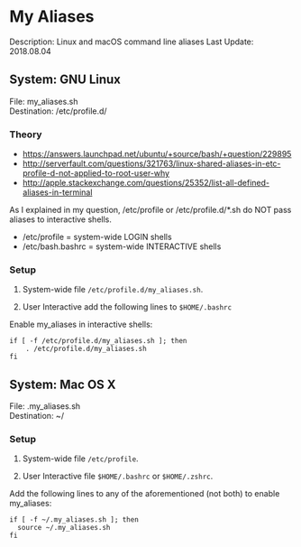 # My Aliases

Description: Linux and macOS command line aliases
Last Update: 2018.08.04


## System: GNU Linux

File: my_aliases.sh  
Destination: /etc/profile.d/

### Theory

- https://answers.launchpad.net/ubuntu/+source/bash/+question/229895
- http://serverfault.com/questions/321763/linux-shared-aliases-in-etc-profile-d-not-applied-to-root-user-why
- http://apple.stackexchange.com/questions/25352/list-all-defined-aliases-in-terminal

As I explained in my question, /etc/profile or /etc/profile.d/*.sh do  NOT pass aliases to interactive shells.
- /etc/profile = system-wide LOGIN shells
- /etc/bash.bashrc = system-wide INTERACTIVE shells

### Setup

1) System-wide file `/etc/profile.d/my_aliases.sh`.

2) User Interactive add the following lines to `$HOME/.bashrc`

Enable my_aliases in interactive shells:

```
if [ -f /etc/profile.d/my_aliases.sh ]; then
    . /etc/profile.d/my_aliases.sh
fi
```

## System: Mac OS X

File: .my_aliases.sh  
Destination: ~/

### Setup

1) System-wide file `/etc/profile`.

2) User Interactive file `$HOME/.bashrc` or `$HOME/.zshrc`.

Add the following lines to any of the aforementioned (not both) to enable my_aliases:

```
if [ -f ~/.my_aliases.sh ]; then
  source ~/.my_aliases.sh
fi
```

